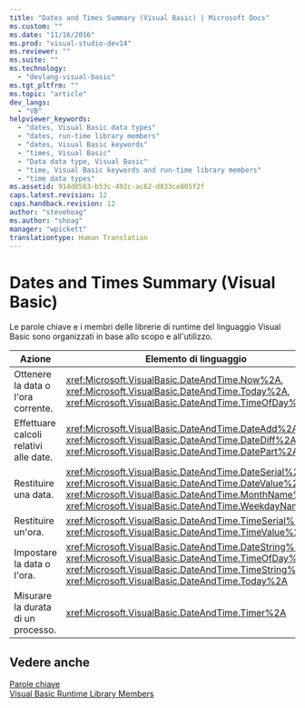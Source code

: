 ```yaml
---
title: "Dates and Times Summary (Visual Basic) | Microsoft Docs"
ms.custom: ""
ms.date: "11/16/2016"
ms.prod: "visual-studio-dev14"
ms.reviewer: ""
ms.suite: ""
ms.technology: 
  - "devlang-visual-basic"
ms.tgt_pltfrm: ""
ms.topic: "article"
dev_langs: 
  - "VB"
helpviewer_keywords: 
  - "dates, Visual Basic data types"
  - "dates, run-time library members"
  - "dates, Visual Basic keywords"
  - "times, Visual Basic"
  - "Data data type, Visual Basic"
  - "time, Visual Basic keywords and run-time library members"
  - "time data types"
ms.assetid: 914d0563-b53c-492c-ac62-d833ce805f2f
caps.latest.revision: 12
caps.handback.revision: 12
author: "stevehoag"
ms.author: "shoag"
manager: "wpickett"
translationtype: Human Translation
---
```

# Dates and Times Summary (Visual Basic)
Le parole chiave e i membri delle librerie di runtime del linguaggio Visual Basic sono organizzati in base allo scopo e all'utilizzo.  
  
|Azione|Elemento di linguaggio|  
|------------|----------------------------|  
|Ottenere la data o l'ora corrente.|<xref:Microsoft.VisualBasic.DateAndTime.Now%2A>, <xref:Microsoft.VisualBasic.DateAndTime.Today%2A>, <xref:Microsoft.VisualBasic.DateAndTime.TimeOfDay%2A>|  
|Effettuare calcoli relativi alle date.|<xref:Microsoft.VisualBasic.DateAndTime.DateAdd%2A>, <xref:Microsoft.VisualBasic.DateAndTime.DateDiff%2A>, <xref:Microsoft.VisualBasic.DateAndTime.DatePart%2A>|  
|Restituire una data.|<xref:Microsoft.VisualBasic.DateAndTime.DateSerial%2A>, <xref:Microsoft.VisualBasic.DateAndTime.DateValue%2A>, <xref:Microsoft.VisualBasic.DateAndTime.MonthName%2A>, <xref:Microsoft.VisualBasic.DateAndTime.WeekdayName%2A>|  
|Restituire un'ora.|<xref:Microsoft.VisualBasic.DateAndTime.TimeSerial%2A>, <xref:Microsoft.VisualBasic.DateAndTime.TimeValue%2A>|  
|Impostare la data o l'ora.|<xref:Microsoft.VisualBasic.DateAndTime.DateString%2A>, <xref:Microsoft.VisualBasic.DateAndTime.TimeOfDay%2A>, <xref:Microsoft.VisualBasic.DateAndTime.TimeString%2A>, <xref:Microsoft.VisualBasic.DateAndTime.Today%2A>|  
|Misurare la durata di un processo.|<xref:Microsoft.VisualBasic.DateAndTime.Timer%2A>|  
  
## Vedere anche  
 [Parole chiave](../../../visual-basic/language-reference/keywords/index.md)   
 [Visual Basic Runtime Library Members](../../../visual-basic/language-reference/runtime-library-members.md)